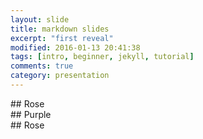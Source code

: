 ```yaml
---
layout: slide
title: markdown slides
excerpt: "first reveal"
modified: 2016-01-13 20:41:38
tags: [intro, beginner, jekyll, tutorial]
comments: true
category: presentation
---
```

<section data-markdown>
## Rose
<img data-src="https://live.staticflickr.com/65535/49705644698_b047084b4f_b.jpg">
</section>
<section data-markdown>
## Purple
<img data-src="https://live.staticflickr.com/65535/49705644698_b047084b4f_b.jpg">
</section>
<section data-markdown>
## Rose
<img data-src="https://live.staticflickr.com/65535/49705644698_b047084b4f_b.jpg">
</section>
